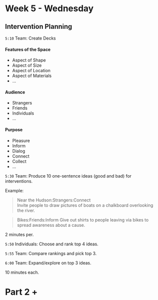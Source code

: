 # Week 5 - Wednesday




## Intervention Planning
`5:10`
Team: Create Decks

#### Features of the Space
- Aspect of Shape
- Aspect of Size
- Aspect of Location
- Aspect of Materials
- ...

#### Audience
- Strangers
- Friends
- Individuals
- ...

#### Purpose
- Pleasure
- Inform
- Dialog
- Connect
- Collect
- ...

`5:30`
Team: Produce 10 one-sentence ideas (good and bad) for interventions.

Example:
> Near the Hudson:Strangers:Connect  
> Invite people to draw pictures of boats on a chalkboard overlooking the river.

> Bikes:Friends:Inform
> Give out shirts to people leaving via bikes to spread awareness about a cause.

2 minutes per.

`5:50`
Individuals: Choose and rank top 4 ideas.

`5:55`
Team: Compare rankings and pick top 3.

`6:00`
Team: Expand/explore on top 3 ideas.

10 minutes each.



# Part 2 + 
